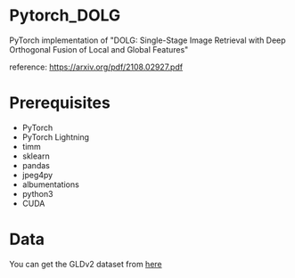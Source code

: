 # Pytorch_DOLG
PyTorch implementation of "DOLG: Single-Stage Image Retrieval with Deep Orthogonal Fusion of Local and Global Features"

reference: https://arxiv.org/pdf/2108.02927.pdf

# Prerequisites
- PyTorch
- PyTorch Lightning
- timm
- sklearn
- pandas
- jpeg4py
- albumentations
- python3
- CUDA

# Data
You can get the GLDv2 dataset from [here](https://github.com/cvdfoundation/google-landmark)
